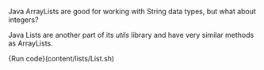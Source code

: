 Java ArrayLists are good for working with String data types, but what about integers? 

Java Lists are another part of its _utils_ library and have very similar methods as ArrayLists.

{Run code}(content/lists/List.sh)